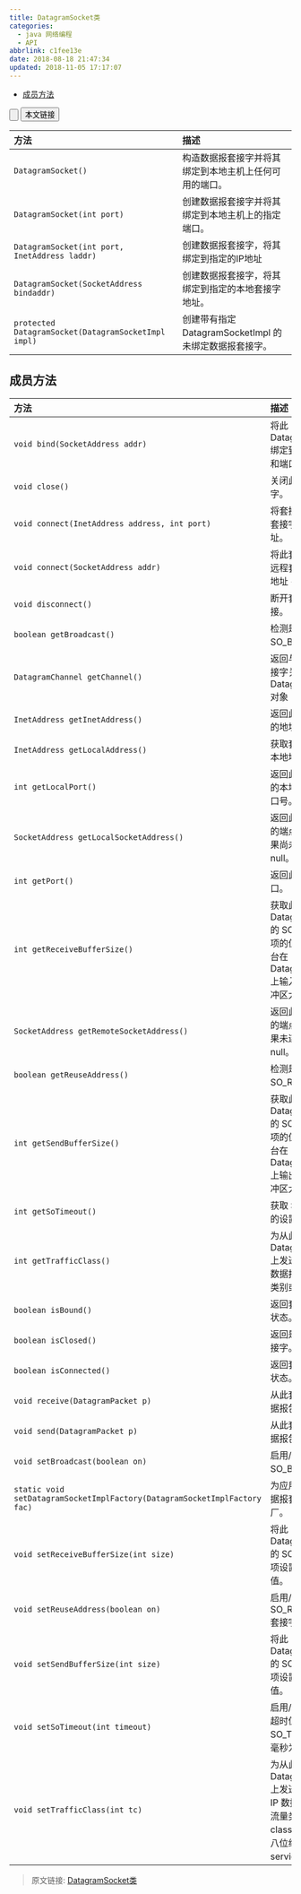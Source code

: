 ```yaml
---
title: DatagramSocket类
categories:
  - java 网络编程
  - API
abbrlink: c1fee13e
date: 2018-08-18 21:47:34
updated: 2018-11-05 17:17:07
---
```

- [成员方法](/blog/c1fee13e/#成员方法)

<!--more-->
<input type="button" onclick="open_closeTOC()" id="showcloseButton">&nbsp;<input type="button" value="本文链接" onclick="copyPageURL();">
<script>
    function open_closeTOC() {var id = document.querySelector(".post-body > ul"); if (id.style.display == "block") {id.style.display = "none";document.getElementById("showcloseButton").value= "展开目录";}else if (id.style.display == "none") {id.style.display = "block";document.getElementById("showcloseButton").value="折叠目录";}}(function () {document.querySelector(".post-body > ul").style.display = "none";document.getElementById("showcloseButton").value="展开目录";})();  
    function copyPageURL() {const input = document.createElement('input');input.setAttribute('readonly', 'readonly');input.setAttribute('value', window.location.href);document.body.appendChild(input); input.select();if (document.execCommand("copy")) {alert("已复制: " + input.value)} document.body.removeChild(input);}
</script>

<!--end-->
|方法|描述|
|:-|:-|
|`DatagramSocket()`|构造数据报套接字并将其绑定到本地主机上任何可用的端口。 |
|`DatagramSocket(int port)` |创建数据报套接字并将其绑定到本地主机上的指定端口。 |
|`DatagramSocket(int port, InetAddress laddr)` |创建数据报套接字，将其绑定到指定的IP地址|
|`DatagramSocket(SocketAddress bindaddr)` |创建数据报套接字，将其绑定到指定的本地套接字地址。 |
|`protected  DatagramSocket(DatagramSocketImpl impl)`|创建带有指定 DatagramSocketImpl 的未绑定数据报套接字。 |
## 成员方法 ##

|方法|描述|
|:-|:-|
|`void bind(SocketAddress addr)`|将此 DatagramSocket 绑定到特定的地址和端口。 |
|`void close()`|关闭此数据报套接字。 |
|`void connect(InetAddress address, int port)`|将套接字连接到此套接字的远程地址。 |
|`void connect(SocketAddress addr)`|将此套接字连接到远程套接字地址（IP 地址 + 端口号）。 |
|`void disconnect()`|断开套接字的连接。 |
|`boolean getBroadcast()`|检测是否启用了 SO_BROADCAST。 |
|`DatagramChannel getChannel()`|返回与此数据报套接字关联的唯一 DatagramChannel 对象（如果有）。 |
|`InetAddress getInetAddress()`|返回此套接字连接的地址。 |
|`InetAddress getLocalAddress()`|获取套接字绑定的本地地址。 |
|`int getLocalPort()`|返回此套接字绑定的本地主机上的端口号。 |
|`SocketAddress getLocalSocketAddress()`|返回此套接字绑定的端点的地址，如果尚未绑定则返回 null。 |
|`int getPort()`|返回此套接字的端口。 |
|`int getReceiveBufferSize()`|获取此 DatagramSocket 的 SO_RCVBUF 选项的值，该值是平台在 DatagramSocket 上输入时使用的缓冲区大小。 |
|`SocketAddress getRemoteSocketAddress()`|返回此套接字连接的端点的地址，如果未连接则返回 null。 |
|`boolean getReuseAddress()`|检测是否启用了 SO_REUSEADDR。 |
|`int getSendBufferSize()`|获取此 DatagramSocket 的 SO_SNDBUF 选项的值，该值是平台在 DatagramSocket 上输出时使用的缓冲区大小。 |
|`int getSoTimeout()`|获取 SO_TIMEOUT 的设置。 |
|`int getTrafficClass()`|为从此 DatagramSocket 上发送的包获取 IP 数据报头中的流量类别或服务类型。 |
|`boolean isBound()`|返回套接字的绑定状态。 |
|`boolean isClosed()`|返回是否关闭了套接字。 |
|`boolean isConnected()`|返回套接字的连接状态。 |
|`void receive(DatagramPacket p)`|从此套接字接收数据报包。 |
|`void send(DatagramPacket p)`|从此套接字发送数据报包。 |
|`void setBroadcast(boolean on)`|启用/禁用 SO_BROADCAST。 |
|`static void setDatagramSocketImplFactory(DatagramSocketImplFactory fac)`|为应用程序设置数据报套接字实现工厂。 |
|`void setReceiveBufferSize(int size)`|将此 DatagramSocket 的 SO_RCVBUF 选项设置为指定的值。 |
|`void setReuseAddress(boolean on)`|启用/禁用 SO_REUSEADDR 套接字选项。 |
|`void setSendBufferSize(int size)`|将此 DatagramSocket 的 SO_SNDBUF 选项设置为指定的值。 |
|`void setSoTimeout(int timeout)`|启用/禁用带有指定超时值的 SO_TIMEOUT，以毫秒为单位。 |
|`void setTrafficClass(int tc)`|为从此 DatagramSocket 上发送的数据报在 IP 数据报头中设置流量类别 (traffic class) 或服务类型八位组 (type-of-service octet)。 |

>原文链接: [DatagramSocket类](https://www.lansheng.net.cn/blog/c1fee13e/)